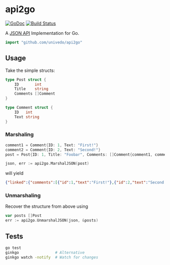 # api2go

[![GoDoc](https://godoc.org/github.com/univedo/api2go?status.svg)](https://godoc.org/github.com/univedo/api2go)
[![Build Status](https://travis-ci.org/univedo/api2go.svg?branch=master)](https://travis-ci.org/univedo/api2go)

A [JSON API](http://jsonapi.org) Implementation for Go.

```go
import "github.com/univedo/api2go"
```

## Usage

Take the simple structs:

```go
type Post struct {
	ID       int
	Title    string
	Comments []Comment
}

type Comment struct {
	ID   int
	Text string
}
```

### Marshaling

```go
comment1 = Comment{ID: 1, Text: "First!"}
comment2 = Comment{ID: 2, Text: "Second!"}
post = Post{ID: 1, Title: "Foobar", Comments: []Comment{comment1, comment2}}

json, err := api2go.MarshalJSON(post)
```

will yield

```json
{"linked":{"comments":[{"id":1,"text":"First!"},{"id":2,"text":"Second!"}]},"posts":[{"id":1,"links":{"comments":[1,2]},"title":"Foobar"}]}
```

### Unmarshaling

Recover the structure from above using

```go
var posts []Post
err := api2go.UnmarshalJSON(json, &posts)
```

## Tests

```sh
go test
ginkgo                # Alternative
ginkgo watch -notify  # Watch for changes
```
